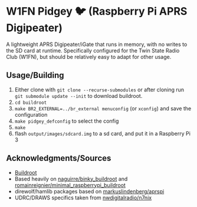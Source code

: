 # W1FN Pidgey :bird: (Raspberry Pi APRS Digipeater)

A lightweight APRS Digipeater/iGate that runs in memory, with no writes to the SD card at runtime.
Specifically configured for the Twin State Radio Club (W1FN), but should be relatively easy to adapt for other usage.

## Usage/Building

1. Either clone with `git clone --recurse-submodules` or after cloning run `git submodule update --init` to download buildroot.
2. `cd buildroot`
3. `make BR2_EXTERNAL=../br_external menuconfig` (or `xconfig`) and save the configuration
4. `make pidgey_defconfig` to select the config
5. `make`
6. flash `output/images/sdcard.img` to a sd card, and put it in a Raspberry Pi 3

## Acknowledgments/Sources

- [Buildroot](https://buildroot.org/)
- Based heavily on [naguirre/binky_buildroot](https://github.com/naguirre/binky_buildroot) and [romainreignier/minimal_raspberrypi_buildroot](https://github.com/romainreignier/minimal_raspberrypi_buildroot)
- direwolf/hamlib packages based on [markuslindenberg/aprspi](https://github.com/markuslindenberg/aprspi)
- UDRC/DRAWS specifics taken from [nwdigitalradio/n7nix](https://github.com/nwdigitalradio/n7nix)

